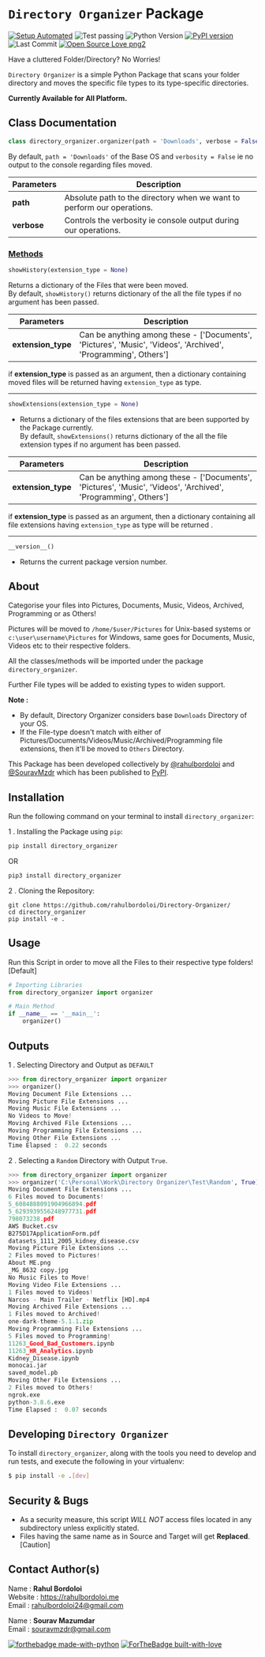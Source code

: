 # `Directory Organizer` Package

[![Setup Automated](https://img.shields.io/badge/setup-automated-blue?logo=gitpod)](https://gitpod.io/from-referrer/)
![Test passing](https://img.shields.io/badge/Tests-passing-brightgreen.svg)
![Python Version](https://img.shields.io/badge/python-3.x-brightgreen.svg)
[![PyPI version](https://badge.fury.io/py/directory-organizer.svg)](https://badge.fury.io/py/directory_organizer)
![Last Commit](https://img.shields.io/github/last-commit/rahulbordoloi/Directory-Organizer?style=flat-square)
[![Open Source Love png2](https://badges.frapsoft.com/os/v2/open-source.png?v=103)](https://github.com/ellerbrock/open-source-badges/)

Have a cluttered Folder/Directory? No Worries!

`Directory Organizer` is a simple Python Package that scans your folder directory and moves the specific file types to its type-specific directories.

<b> Currently Available for All Platform.  </b>

## Class Documentation

```python
class directory_organizer.organizer(path = 'Downloads', verbose = False)
```
By default, `path = 'Downloads'` of the Base OS and `verbosity = False` ie no output to the console regarding files moved. <br>

| __Parameters__ | __Description__ |
|      ---       |      ---        |
|     __path__   | Absolute path to the directory when we want to perform our operations. |
|    __verbose__ | Controls the verbosity ie console output during our operations. | 

### <ins>__Methods__</ins>

```python
showHistory(extension_type = None)
```
Returns a dictionary of the Files that were been moved. <br>
By default, `showHistory()` returns dictionary of the all the file types if no argument has been passed. <br>

| __Parameters__ | __Description__ |
|    ---         |       ---       |
| __extension_type__ | Can be anything among these - ['Documents', 'Pictures', 'Music', 'Videos', 'Archived', 'Programming', Others'] |

if __extension_type__ is passed as an argument, then a dictionary containing moved files will be returned having `extension_type` as type.

---------------------------------------

```python
showExtensions(extension_type = None)
```
*   Returns a dictionary of the files extensions that are been supported by the Package currently. <br>
By default, `showExtensions()` returns dictionary of the all the file extension types if no argument has been passed. <br>

| __Parameters__ | __Description__ |
|    ---         |       ---       |
| __extension_type__ | Can be anything among these - ['Documents', 'Pictures', 'Music', 'Videos', 'Archived', 'Programming', Others'] |

if __extension_type__ is passed as an argument, then a dictionary containing all file extensions having `extension_type` as type will be returned .

---------------------------------------

```python
__version__()
```
*   Returns the current package version number.

## About

Categorise your files into Pictures, Documents, Music, Videos, Archived, Programming or as Others!

Pictures will be moved to `/home/$user/Pictures` for Unix-based systems or `c:\user\username\Pictures` for Windows, same goes for Documents, Music, Videos etc to their respective folders.


All the classes/methods will be imported under the package `directory_organizer`.

Further File types will be added to existing types to widen support.

<b>Note : </b>
*   By default, Directory Organizer considers base `Downloads` Directory of your OS.
*   If the File-type doesn't match with either of Pictures/Documents/Videos/Music/Archived/Programming file extensions, then it'll be moved to `Others` Directory.

This Package has been developed collectively by [@rahulbordoloi](https://github.com/rahulbordoloi) and [@SouravMzdr](https://github.com/SouravMzdr) which has been published to [PyPI](https://pypi.org/project/directory-organizer/).

## Installation

Run the following command on your terminal to install `directory_organizer`: 

1 .  Installing the Package using `pip`:
```python
pip install directory_organizer
```
OR

```python
pip3 install directory_organizer
```

2 . Cloning the Repository:

```
git clone https://github.com/rahulbordoloi/Directory-Organizer/
cd directory_organizer
pip install -e .
```

## Usage

Run this Script in order to move all the Files to their respective type folders! [Default]

```python
# Importing Libraries
from directory_organizer import organizer

# Main Method
if __name__ == '__main__':
    organizer()
```

## Outputs

1 . Selecting Directory and Output as `DEFAULT`

```python
>>> from directory_organizer import organizer
>>> organizer()
Moving Document File Extensions ...
Moving Picture File Extensions ...
Moving Music File Extensions ...
No Videos to Move!
Moving Archived File Extensions ...
Moving Programming File Extensions ...
Moving Other File Extensions ...
Time Elapsed :  0.22 seconds
```

2 . Selecting a `Random` Directory with Output `True`.

```python
>>> from directory_organizer import organizer
>>> organizer('C:\Personal\Work\Directory Organizer\Test\Random', True)
Moving Document File Extensions ...
6 Files moved to Documents!
5_6084888091904966894.pdf
5_6293939556248977731.pdf
798073238.pdf
AWS Bucket.csv
B275D17ApplicationForm.pdf
datasets_1111_2005_kidney_disease.csv
Moving Picture File Extensions ...
2 Files moved to Pictures!
About ME.png
_MG_8632 copy.jpg
No Music Files to Move!
Moving Video File Extensions ...
1 Files moved to Videos!
Narcos - Main Trailer - Netflix [HD].mp4
Moving Archived File Extensions ...
1 Files moved to Archived!
one-dark-theme-5.1.1.zip
Moving Programming File Extensions ...
5 Files moved to Programming!
11263_Good_Bad_Customers.ipynb
11263_HR_Analytics.ipynb
Kidney_Disease.ipynb
monocai.jar
saved_model.pb
Moving Other File Extensions ...
2 Files moved to Others!
ngrok.exe
python-3.8.6.exe
Time Elapsed :  0.07 seconds
```

## Developing `Directory Organizer`

To install `directory_organizer`, along with the tools you need to develop and run tests, and execute the following in your virtualenv:

```bash
$ pip install -e .[dev]
```

## Security & Bugs

*   As a security measure, this script *WILL NOT* access files located in any subdirectory unless explicitly stated.
*   Files having the same name as in Source and Target will get __Replaced__. [Caution]

## Contact Author(s)

Name : __Rahul Bordoloi__ <br>
Website : https://rahulbordoloi.me <br>
Email : rahulbordoloi24@gmail.com <br>

Name : __Sourav Mazumdar__ <br>
Email : souravmzdr@gmail.com <br>

[![forthebadge made-with-python](http://ForTheBadge.com/images/badges/made-with-python.svg)](https://www.python.org/)
[![ForTheBadge built-with-love](http://ForTheBadge.com/images/badges/built-with-love.svg)](https://github.com/rahulbordoloi/)